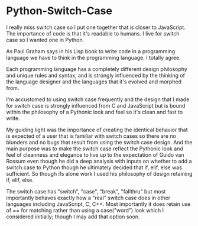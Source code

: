 # Python-Switch-Case
I really miss switch case so I put one together that is closer to JavaScript.
The importance of code is that it's readable to humans.
I live for switch case so I wanted one in Python.

As Paul Graham says in his Lisp book to write code in a programming language
we have to think in the programming language. I totally agree.

Each programming language has a completely different design philosophy and
unique rules and syntax, and is strongly influenced by the thinking
of the language designer and the languages that it's evolved and morphed from.

I'm accustomed to using switch case frequently and the design
that I made for switch case is strongly influenced from C and JavaScript but
is bound within the philosophy of a Pythonic look and feel so it's clean and
fast to write. 

My guiding light was the importance of creating the identical behavior
that is expected of a user that is familiar with switch cases so there are
no blunders and no bugs that result from using the switch case design. And
the main purpose was to make the switch case reflect the Pythonic look and
feel of cleanness and elegance to live up to the expectation of Guido van Rossum
even though he did a deep analysis with inputs on whether to add a switch case
to Python though he ultimately decided that if, elif, else was sufficient. So 
though ifs alone work I used his philosophy of design retaining if, elif, else.

The switch case has "switch", "case", "break", "fallthru" but most importantly
behaves exactly how a "real" switch case does in other languages including
JavaScript, C, C++. Most importantly it does retain use of ==  for matching rather than
using a case("word") look which I considered initially; though I may add that option soon.

